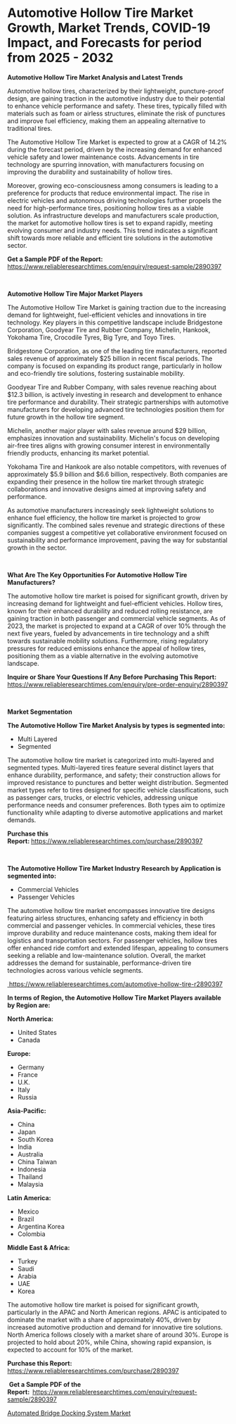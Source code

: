 <p><h1>Automotive Hollow Tire Market Growth, Market Trends, COVID-19 Impact, and Forecasts for period from 2025 - 2032</h1></p><p><strong>Automotive Hollow Tire Market Analysis and Latest Trends</strong></p>
<p><p>Automotive hollow tires, characterized by their lightweight, puncture-proof design, are gaining traction in the automotive industry due to their potential to enhance vehicle performance and safety. These tires, typically filled with materials such as foam or airless structures, eliminate the risk of punctures and improve fuel efficiency, making them an appealing alternative to traditional tires.</p><p>The Automotive Hollow Tire Market is expected to grow at a CAGR of 14.2% during the forecast period, driven by the increasing demand for enhanced vehicle safety and lower maintenance costs. Advancements in tire technology are spurring innovation, with manufacturers focusing on improving the durability and sustainability of hollow tires. </p><p>Moreover, growing eco-consciousness among consumers is leading to a preference for products that reduce environmental impact. The rise in electric vehicles and autonomous driving technologies further propels the need for high-performance tires, positioning hollow tires as a viable solution. As infrastructure develops and manufacturers scale production, the market for automotive hollow tires is set to expand rapidly, meeting evolving consumer and industry needs. This trend indicates a significant shift towards more reliable and efficient tire solutions in the automotive sector.</p></p>
<p><strong>Get a Sample PDF of the Report:&nbsp;</strong> <a href="https://www.reliableresearchtimes.com/enquiry/request-sample/2890397?utm_campaign=2984&utm_medium=2&utm_source=Github&utm_content=ia&utm_term=14032025&utm_id=automotive-hollow-tire">https://www.reliableresearchtimes.com/enquiry/request-sample/2890397</a></p>
<p>&nbsp;</p>
<p><strong>Automotive Hollow Tire Major Market Players</strong></p>
<p><p>The Automotive Hollow Tire Market is gaining traction due to the increasing demand for lightweight, fuel-efficient vehicles and innovations in tire technology. Key players in this competitive landscape include Bridgestone Corporation, Goodyear Tire and Rubber Company, Michelin, Hankook, Yokohama Tire, Crocodile Tyres, Big Tyre, and Toyo Tires.</p><p>Bridgestone Corporation, as one of the leading tire manufacturers, reported sales revenue of approximately $25 billion in recent fiscal periods. The company is focused on expanding its product range, particularly in hollow and eco-friendly tire solutions, fostering sustainable mobility.</p><p>Goodyear Tire and Rubber Company, with sales revenue reaching about $12.3 billion, is actively investing in research and development to enhance tire performance and durability. Their strategic partnerships with automotive manufacturers for developing advanced tire technologies position them for future growth in the hollow tire segment.</p><p>Michelin, another major player with sales revenue around $29 billion, emphasizes innovation and sustainability. Michelin's focus on developing air-free tires aligns with growing consumer interest in environmentally friendly products, enhancing its market potential.</p><p>Yokohama Tire and Hankook are also notable competitors, with revenues of approximately $5.9 billion and $6.6 billion, respectively. Both companies are expanding their presence in the hollow tire market through strategic collaborations and innovative designs aimed at improving safety and performance.</p><p>As automotive manufacturers increasingly seek lightweight solutions to enhance fuel efficiency, the hollow tire market is projected to grow significantly. The combined sales revenue and strategic directions of these companies suggest a competitive yet collaborative environment focused on sustainability and performance improvement, paving the way for substantial growth in the sector.</p></p>
<p>&nbsp;</p>
<p><strong>What Are The Key Opportunities For Automotive Hollow Tire Manufacturers?</strong></p>
<p><p>The automotive hollow tire market is poised for significant growth, driven by increasing demand for lightweight and fuel-efficient vehicles. Hollow tires, known for their enhanced durability and reduced rolling resistance, are gaining traction in both passenger and commercial vehicle segments. As of 2023, the market is projected to expand at a CAGR of over 10% through the next five years, fueled by advancements in tire technology and a shift towards sustainable mobility solutions. Furthermore, rising regulatory pressures for reduced emissions enhance the appeal of hollow tires, positioning them as a viable alternative in the evolving automotive landscape.</p></p>
<p><strong>Inquire or Share Your Questions If Any Before Purchasing This Report:</strong> <a href="https://www.reliableresearchtimes.com/enquiry/pre-order-enquiry/2890397?utm_campaign=2984&utm_medium=2&utm_source=Github&utm_content=ia&utm_term=14032025&utm_id=automotive-hollow-tire">https://www.reliableresearchtimes.com/enquiry/pre-order-enquiry/2890397</a></p>
<p>&nbsp;</p>
<p><strong>Market Segmentation</strong></p>
<p><strong>The Automotive Hollow Tire Market Analysis by types is segmented into:</strong></p>
<p><ul><li>Multi Layered</li><li>Segmented</li></ul></p>
<p><p>The automotive hollow tire market is categorized into multi-layered and segmented types. Multi-layered tires feature several distinct layers that enhance durability, performance, and safety; their construction allows for improved resistance to punctures and better weight distribution. Segmented market types refer to tires designed for specific vehicle classifications, such as passenger cars, trucks, or electric vehicles, addressing unique performance needs and consumer preferences. Both types aim to optimize functionality while adapting to diverse automotive applications and market demands.</p></p>
<p><strong>Purchase this Report:&nbsp;</strong><a href="https://www.reliableresearchtimes.com/purchase/2890397?utm_campaign=2984&utm_medium=2&utm_source=Github&utm_content=ia&utm_term=14032025&utm_id=automotive-hollow-tire">https://www.reliableresearchtimes.com/purchase/2890397</a></p>
<p>&nbsp;</p>
<p><strong>The Automotive Hollow Tire Market Industry Research by Application is segmented into:</strong></p>
<p><ul><li>Commercial Vehicles</li><li>Passenger Vehicles</li></ul></p>
<p><p>The automotive hollow tire market encompasses innovative tire designs featuring airless structures, enhancing safety and efficiency in both commercial and passenger vehicles. In commercial vehicles, these tires improve durability and reduce maintenance costs, making them ideal for logistics and transportation sectors. For passenger vehicles, hollow tires offer enhanced ride comfort and extended lifespan, appealing to consumers seeking a reliable and low-maintenance solution. Overall, the market addresses the demand for sustainable, performance-driven tire technologies across various vehicle segments.</p></p>
<p><a href="https://www.reliableresearchtimes.com/automotive-hollow-tire-r2890397?utm_campaign=2984&utm_medium=2&utm_source=Github&utm_content=ia&utm_term=14032025&utm_id=automotive-hollow-tire">&nbsp;https://www.reliableresearchtimes.com/automotive-hollow-tire-r2890397</a></p>
<p><strong>In terms of Region, the Automotive Hollow Tire Market Players available by Region are:</strong></p>
<p>
    <p> <strong> North America: </strong>
        <ul>
            <li>United States</li>
            <li>Canada</li>
        </ul>
        </p> 
    <p> <strong> Europe: </strong>
        <ul>
            <li>Germany</li>
            <li>France</li>
            <li>U.K.</li>
            <li>Italy</li>
            <li>Russia</li>
        </ul>
        </p> 
    <p> <strong> Asia-Pacific: </strong>
        <ul>
            <li>China</li>
            <li>Japan</li>
            <li>South Korea</li>
            <li>India</li>
            <li>Australia</li>
            <li>China Taiwan</li>
            <li>Indonesia</li>
            <li>Thailand</li>
            <li>Malaysia</li>
        </ul>
        </p> 
    <p> <strong> Latin America: </strong>
        <ul>
            <li>Mexico</li>
            <li>Brazil</li>
            <li>Argentina Korea</li>
            <li>Colombia</li>
        </ul>
        </p> 
    <p> <strong> Middle East & Africa: </strong>
        <ul>
            <li>Turkey</li>
            <li>Saudi</li>
            <li>Arabia</li>
            <li>UAE</li>
            <li>Korea</li>
        </ul>
    </p>
    </p>
<p><p>The automotive hollow tire market is poised for significant growth, particularly in the APAC and North American regions. APAC is anticipated to dominate the market with a share of approximately 40%, driven by increased automotive production and demand for innovative tire solutions. North America follows closely with a market share of around 30%. Europe is projected to hold about 20%, while China, showing rapid expansion, is expected to account for 10% of the market.</p></p>
<p><strong>Purchase this Report: </strong><a href="https://www.reliableresearchtimes.com/purchase/2890397?utm_campaign=2984&utm_medium=2&utm_source=Github&utm_content=ia&utm_term=14032025&utm_id=automotive-hollow-tire">https://www.reliableresearchtimes.com/purchase/2890397</a></p>
<p>&nbsp;<strong>Get a Sample PDF of the Report:&nbsp;&nbsp;</strong><a href="https://www.reliableresearchtimes.com/enquiry/request-sample/2890397?utm_campaign=2984&utm_medium=2&utm_source=Github&utm_content=ia&utm_term=14032025&utm_id=automotive-hollow-tire">https://www.reliableresearchtimes.com/enquiry/request-sample/2890397</a></p>
<p><strong></strong></p>
<p><p><a href="https://github.com/viipposahko25/Market-Research-Report-List-1/blob/main/automated-bridge-docking-system-market.md?utm_campaign=2984&utm_medium=2&utm_source=Github&utm_content=ia&utm_term=14032025&utm_id=automotive-hollow-tire">Automated Bridge Docking System Market</a></p></p>